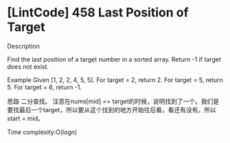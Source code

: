 # [LintCode] 458 Last Position of Target

Description

Find the last position of a target number in a sorted array. Return -1 if target does not exist.


Example Given [1, 2, 2, 4, 5, 5].
For target = 2, return 2.
For target = 5, return 5.
For target = 6, return -1.


思路
二分查找。
注意在nums[mid] == target的时候，说明找到了一个。我们是要找最后一个target，所以要从这个找到的地方开始往后看，看还有没有。所以start = mid。


Time complexity:O(logn)
